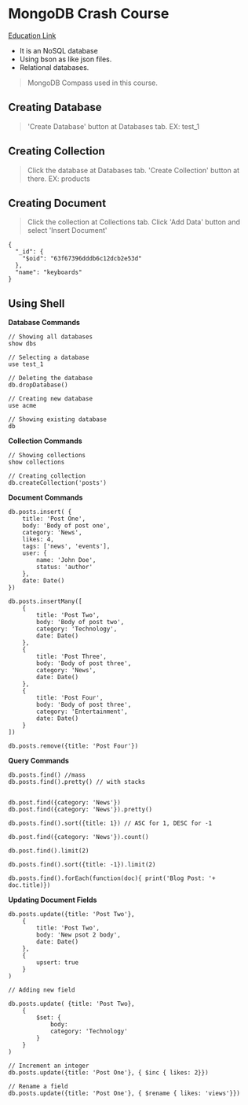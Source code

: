 # MongoDB Crash Course

[Education Link](https://youtu.be/-56x56UppqQ)

- It is an NoSQL database
- Using bson as like json files.
- Relational databases.


> MongoDB Compass used in this course.

## Creating Database
> 'Create Database' button at Databases tab. EX: test_1

## Creating Collection
> Click the database at Databases tab.
> 'Create Collection' button at there. EX: products

## Creating Document
> Click the collection at Collections tab.
> Click 'Add Data' button and select 'Insert Document'

```
{
  "_id": {
    "$oid": "63f67396dddb6c12dcb2e53d"
  },
  "name": "keyboards"
}
```
## Using Shell

**Database Commands**
```
// Showing all databases
show dbs

// Selecting a database
use test_1

// Deleting the database
db.dropDatabase()

// Creating new database
use acme

// Showing existing database
db
```

**Collection Commands**
```
// Showing collections
show collections

// Creating collection
db.createCollection('posts')
```

**Document Commands**
```
db.posts.insert( {
    title: 'Post One',
    body: 'Body of post one',
    category: 'News',
    likes: 4,
    tags: ['news', 'events'],
    user: {
        name: 'John Doe',
        status: 'author'
    },
    date: Date()
})

db.posts.insertMany([
    {
        title: 'Post Two',
        body: 'Body of post two',
        category: 'Technology',
        date: Date()
    },
    {
        title: 'Post Three',
        body: 'Body of post three',
        category: 'News',
        date: Date()
    },
    {
        title: 'Post Four',
        body: 'Body of post three',
        category: 'Entertainment',
        date: Date()
    }
])

db.posts.remove({title: 'Post Four'})
```

**Query Commands**
```
db.posts.find() //mass
db.posts.find().pretty() // with stacks


db.post.find({category: 'News'})
db.post.find({category: 'News'}).pretty()

db.posts.find().sort({title: 1}) // ASC for 1, DESC for -1

db.post.find({category: 'News'}).count()

db.post.find().limit(2)

db.posts.find().sort({title: -1}).limit(2)

db.posts.find().forEach(function(doc){ print('Blog Post: '+ doc.title)})
```

**Updating Document Fields**
```
db.posts.update({title: 'Post Two'},
    {
        title: 'Post Two',
        body: 'New psot 2 body',
        date: Date()
    },
    {
        upsert: true
    }
)

// Adding new field

db.posts.update( {title: 'Post Two},
    {
        $set: {
            body: 
            category: 'Technology'
        }
    }
)

// Increment an integer
db.posts.update({title: 'Post One'}, { $inc { likes: 2}})

// Rename a field
db.posts.update({title: 'Post One'}, { $rename { likes: 'views'}})
```


